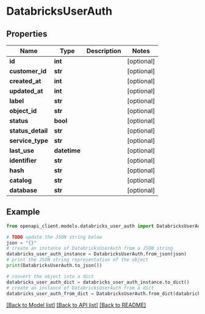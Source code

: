 # DatabricksUserAuth


## Properties

Name | Type | Description | Notes
------------ | ------------- | ------------- | -------------
**id** | **int** |  | [optional] 
**customer_id** | **str** |  | [optional] 
**created_at** | **int** |  | [optional] 
**updated_at** | **int** |  | [optional] 
**label** | **str** |  | [optional] 
**object_id** | **str** |  | [optional] 
**status** | **bool** |  | [optional] 
**status_detail** | **str** |  | [optional] 
**service_type** | **str** |  | [optional] 
**last_use** | **datetime** |  | [optional] 
**identifier** | **str** |  | [optional] 
**hash** | **str** |  | [optional] 
**catalog** | **str** |  | [optional] 
**database** | **str** |  | [optional] 

## Example

```python
from openapi_client.models.databricks_user_auth import DatabricksUserAuth

# TODO update the JSON string below
json = "{}"
# create an instance of DatabricksUserAuth from a JSON string
databricks_user_auth_instance = DatabricksUserAuth.from_json(json)
# print the JSON string representation of the object
print(DatabricksUserAuth.to_json())

# convert the object into a dict
databricks_user_auth_dict = databricks_user_auth_instance.to_dict()
# create an instance of DatabricksUserAuth from a dict
databricks_user_auth_from_dict = DatabricksUserAuth.from_dict(databricks_user_auth_dict)
```
[[Back to Model list]](../README.md#documentation-for-models) [[Back to API list]](../README.md#documentation-for-api-endpoints) [[Back to README]](../README.md)


